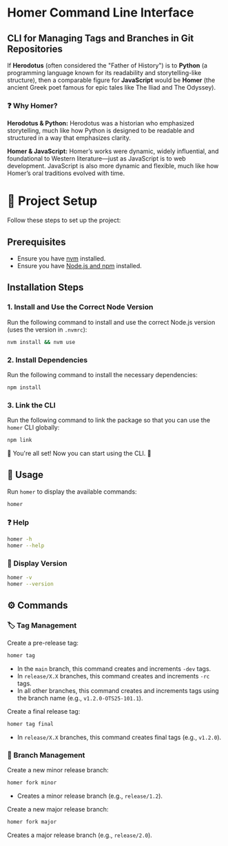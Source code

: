 # Homer Command Line Interface

## CLI for Managing Tags and Branches in Git Repositories

If **Herodotus** (often considered the "Father of History") is to **Python** (a programming language known for its readability and storytelling-like structure), then a comparable figure for **JavaScript** would be **Homer** (the ancient Greek poet famous for epic tales like The Iliad and The Odyssey).

### ❓ Why Homer?

**Herodotus & Python:** Herodotus was a historian who emphasized storytelling, much like how Python is designed to be readable and structured in a way that emphasizes clarity.

**Homer & JavaScript:**
Homer’s works were dynamic, widely influential, and foundational to Western literature—just as JavaScript is to web development. JavaScript is also more dynamic and flexible, much like how Homer’s oral traditions evolved with time.

# 🚀 Project Setup

Follow these steps to set up the project:

## Prerequisites

- Ensure you have [nvm](https://github.com/nvm-sh/nvm) installed.
- Ensure you have [Node.js and npm](https://nodejs.org/en) installed.

## Installation Steps

### 1. Install and Use the Correct Node Version

Run the following command to install and use the correct Node.js version (uses the version in `.nvmrc`):

```sh
nvm install && nvm use
```

### 2. Install Dependencies

Run the following command to install the necessary dependencies:

```sh
npm install
```

### 3. Link the CLI

Run the following command to link the package so that you can use the `homer` CLI globally:

```sh
npm link
```

🎉 You're all set!
Now you can start using the CLI. 🚀

## 📌 Usage

Run `homer` to display the available commands:

```sh
homer
```

### ❓ Help

```sh
homer -h
homer --help
```

### 🔹 Display Version

```sh
homer -v
homer --version
```

## ⚙️ Commands

### 🏷️ Tag Management

Create a pre-release tag:

```sh
homer tag
```

- In the `main` branch, this command creates and increments `-dev` tags.
- In `release/X.X` branches, this command creates and increments `-rc` tags.
- In all other branches, this command creates and increments tags using the branch name (e.g., `v1.2.0-OTS25-101.1`).

Create a final release tag:

```sh
homer tag final
```

- In `release/X.X` branches, this command creates final tags (e.g., `v1.2.0`).

### 🔀 Branch Management

Create a new minor release branch:

```sh
homer fork minor
```

- Creates a minor release branch (e.g., `release/1.2`).

Create a new major release branch:

```sh
homer fork major
```

Creates a major release branch (e.g., `release/2.0`).
